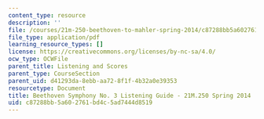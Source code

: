 ```yaml
---
content_type: resource
description: ''
file: /courses/21m-250-beethoven-to-mahler-spring-2014/c87288bb5a602761bd4c5ad7444d8519_MIT9_14S14_BeethSymphNo.3Guide.pdf
file_type: application/pdf
learning_resource_types: []
license: https://creativecommons.org/licenses/by-nc-sa/4.0/
ocw_type: OCWFile
parent_title: Listening and Scores
parent_type: CourseSection
parent_uid: d41293da-8ebb-aa72-8f1f-4b32a0e39353
resourcetype: Document
title: Beethoven Symphony No. 3 Listening Guide - 21M.250 Spring 2014
uid: c87288bb-5a60-2761-bd4c-5ad7444d8519
---
```

